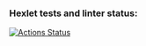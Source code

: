 ### Hexlet tests and linter status:
[![Actions Status](https://github.com/Ratatuii/python-project-49/actions/workflows/hexlet-check.yml/badge.svg)](https://github.com/Ratatuii/python-project-49/actions)